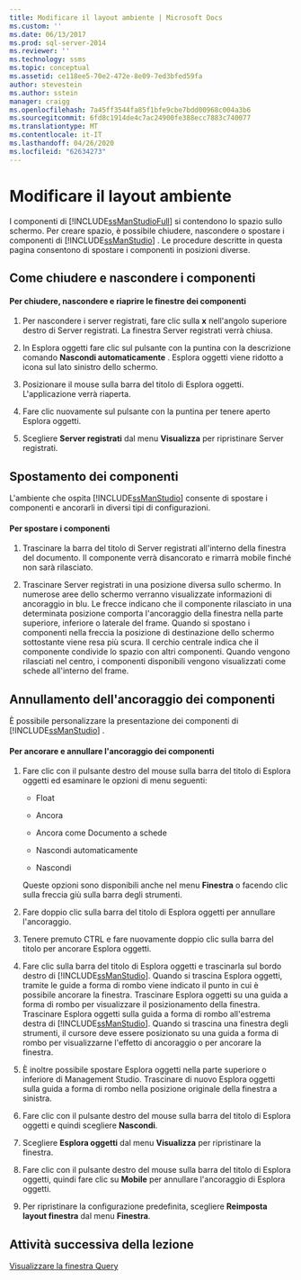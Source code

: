 ```yaml
---
title: Modificare il layout ambiente | Microsoft Docs
ms.custom: ''
ms.date: 06/13/2017
ms.prod: sql-server-2014
ms.reviewer: ''
ms.technology: ssms
ms.topic: conceptual
ms.assetid: ce118ee5-70e2-472e-8e09-7ed3bfed59fa
author: stevestein
ms.author: sstein
manager: craigg
ms.openlocfilehash: 7a45ff3544fa85f1bfe9cbe7bdd00968c004a3b6
ms.sourcegitcommit: 6fd8c1914de4c7ac24900fe388ecc7883c740077
ms.translationtype: MT
ms.contentlocale: it-IT
ms.lasthandoff: 04/26/2020
ms.locfileid: "62634273"
---
```

# <a name="change-the-environment-layout"></a>Modificare il layout ambiente
  I componenti di [!INCLUDE[ssManStudioFull](../../includes/ssmanstudiofull-md.md)] si contendono lo spazio sullo schermo. Per creare spazio, è possibile chiudere, nascondere o spostare i componenti di [!INCLUDE[ssManStudio](../../includes/ssmanstudio-md.md)] . Le procedure descritte in questa pagina consentono di spostare i componenti in posizioni diverse.  
  
## <a name="closing-and-hiding-components"></a>Come chiudere e nascondere i componenti  
  
#### <a name="to-practice-closing-hiding-and-reopening-component-windows"></a>Per chiudere, nascondere e riaprire le finestre dei componenti  
  
1.  Per nascondere i server registrati, fare clic sulla **x** nell'angolo superiore destro di Server registrati. La finestra Server registrati verrà chiusa.  
  
2.  In Esplora oggetti fare clic sul pulsante con la puntina con la descrizione comando **Nascondi automaticamente** . Esplora oggetti viene ridotto a icona sul lato sinistro dello schermo.  
  
3.  Posizionare il mouse sulla barra del titolo di Esplora oggetti. L'applicazione verrà riaperta.  
  
4.  Fare clic nuovamente sul pulsante con la puntina per tenere aperto Esplora oggetti.  
  
5.  Scegliere **Server registrati** dal menu **Visualizza** per ripristinare Server registrati.  
  
## <a name="moving-components"></a>Spostamento dei componenti  
 L'ambiente che ospita [!INCLUDE[ssManStudio](../../includes/ssmanstudio-md.md)] consente di spostare i componenti e ancorarli in diversi tipi di configurazioni.  
  
#### <a name="to-practice-moving-components"></a>Per spostare i componenti  
  
1.  Trascinare la barra del titolo di Server registrati all'interno della finestra del documento. Il componente verrà disancorato e rimarrà mobile finché non sarà rilasciato.  
  
2.  Trascinare Server registrati in una posizione diversa sullo schermo. In numerose aree dello schermo verranno visualizzate informazioni di ancoraggio in blu. Le frecce indicano che il componente rilasciato in una determinata posizione comporta l'ancoraggio della finestra nella parte superiore, inferiore o laterale del frame. Quando si spostano i componenti nella freccia la posizione di destinazione dello schermo sottostante viene resa più scura. Il cerchio centrale indica che il componente condivide lo spazio con altri componenti. Quando vengono rilasciati nel centro, i componenti disponibili vengono visualizzati come schede all'interno del frame.  
  
## <a name="undocking-components"></a>Annullamento dell'ancoraggio dei componenti  
 È possibile personalizzare la presentazione dei componenti di [!INCLUDE[ssManStudio](../../includes/ssmanstudio-md.md)] .  
  
#### <a name="to-dock-and-undock-components"></a>Per ancorare e annullare l'ancoraggio dei componenti  
  
1.  Fare clic con il pulsante destro del mouse sulla barra del titolo di Esplora oggetti ed esaminare le opzioni di menu seguenti:  
  
    -   Float  
  
    -   Ancora  
  
    -   Ancora come Documento a schede  
  
    -   Nascondi automaticamente  
  
    -   Nascondi  
  
     Queste opzioni sono disponibili anche nel menu **Finestra** o facendo clic sulla freccia giù sulla barra degli strumenti.  
  
2.  Fare doppio clic sulla barra del titolo di Esplora oggetti per annullare l'ancoraggio.  
  
3.  Tenere premuto CTRL e fare nuovamente doppio clic sulla barra del titolo per ancorare Esplora oggetti.  
  
4.  Fare clic sulla barra del titolo di Esplora oggetti e trascinarla sul bordo destro di [!INCLUDE[ssManStudio](../../includes/ssmanstudio-md.md)]. Quando si trascina Esplora oggetti, tramite le guide a forma di rombo viene indicato il punto in cui è possibile ancorare la finestra. Trascinare Esplora oggetti su una guida a forma di rombo per visualizzare il posizionamento della finestra. Trascinare Esplora oggetti sulla guida a forma di rombo all'estrema destra di [!INCLUDE[ssManStudio](../../includes/ssmanstudio-md.md)]. Quando si trascina una finestra degli strumenti, il cursore deve essere posizionato su una guida a forma di rombo per visualizzarne l'effetto di ancoraggio o per ancorare la finestra.  
  
5.  È inoltre possibile spostare Esplora oggetti nella parte superiore o inferiore di Management Studio. Trascinare di nuovo Esplora oggetti sulla guida a forma di rombo nella posizione originale della finestra a sinistra.  
  
6.  Fare clic con il pulsante destro del mouse sulla barra del titolo di Esplora oggetti e quindi scegliere **Nascondi**.  
  
7.  Scegliere **Esplora oggetti** dal menu **Visualizza** per ripristinare la finestra.  
  
8.  Fare clic con il pulsante destro del mouse sulla barra del titolo di Esplora oggetti, quindi fare clic su **Mobile** per annullare l'ancoraggio di Esplora oggetti.  
  
9. Per ripristinare la configurazione predefinita, scegliere **Reimposta layout finestra** dal menu **Finestra**.  
  
## <a name="next-task-in-lesson"></a>Attività successiva della lezione  
 [Visualizzare la finestra Query](lesson-1-4-display-the-query-window.md)  
  
  
